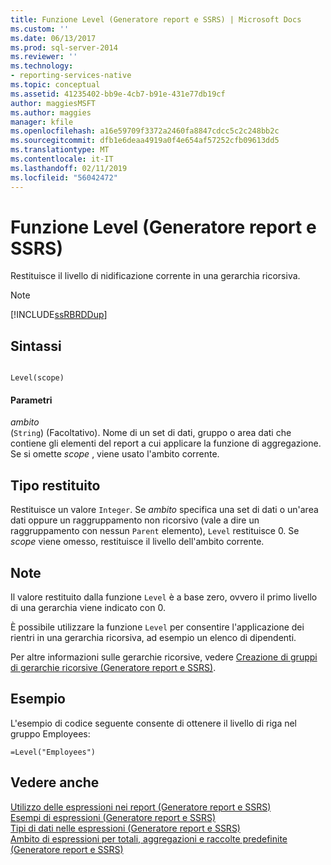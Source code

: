 ```yaml
---
title: Funzione Level (Generatore report e SSRS) | Microsoft Docs
ms.custom: ''
ms.date: 06/13/2017
ms.prod: sql-server-2014
ms.reviewer: ''
ms.technology:
- reporting-services-native
ms.topic: conceptual
ms.assetid: 41235402-bb9e-4cb7-b91e-431e77db19cf
author: maggiesMSFT
ms.author: maggies
manager: kfile
ms.openlocfilehash: a16e59709f3372a2460fa8847cdcc5c2c248bb2c
ms.sourcegitcommit: dfb1e6deaa4919a0f4e654af57252cfb09613dd5
ms.translationtype: MT
ms.contentlocale: it-IT
ms.lasthandoff: 02/11/2019
ms.locfileid: "56042472"
---
```

# <a name="level-function-report-builder-and-ssrs"></a>Funzione Level (Generatore report e SSRS)
  Restituisce il livello di nidificazione corrente in una gerarchia ricorsiva.  
  
> [!NOTE]  
>  [!INCLUDE[ssRBRDDup](../../includes/ssrbrddup-md.md)]  
  
## <a name="syntax"></a>Sintassi  
  
```  
  
Level(scope)  
```  
  
#### <a name="parameters"></a>Parametri  
 *ambito*  
 (`String`) (Facoltativo). Nome di un set di dati, gruppo o area dati che contiene gli elementi del report a cui applicare la funzione di aggregazione. Se si omette *scope* , viene usato l'ambito corrente.  
  
## <a name="return-type"></a>Tipo restituito  
 Restituisce un valore `Integer`. Se *ambito* specifica una set di dati o un'area dati oppure un raggruppamento non ricorsivo (vale a dire un raggruppamento con nessun `Parent` elemento), `Level` restituisce 0. Se *scope* viene omesso, restituisce il livello dell'ambito corrente.  
  
## <a name="remarks"></a>Note  
 Il valore restituito dalla funzione `Level` è a base zero, ovvero il primo livello di una gerarchia viene indicato con 0.  
  
 È possibile utilizzare la funzione `Level` per consentire l'applicazione dei rientri in una gerarchia ricorsiva, ad esempio un elenco di dipendenti.  
  
 Per altre informazioni sulle gerarchie ricorsive, vedere [Creazione di gruppi di gerarchie ricorsive &#40;Generatore report e SSRS&#41;](creating-recursive-hierarchy-groups-report-builder-and-ssrs.md).  
  
## <a name="example"></a>Esempio  
 L'esempio di codice seguente consente di ottenere il livello di riga nel gruppo Employees:  
  
```  
=Level("Employees")  
```  
  
## <a name="see-also"></a>Vedere anche  
 [Utilizzo delle espressioni nei report &#40;Generatore report e SSRS&#41;](expression-uses-in-reports-report-builder-and-ssrs.md)   
 [Esempi di espressioni &#40;Generatore report e SSRS&#41;](expression-examples-report-builder-and-ssrs.md)   
 [Tipi di dati nelle espressioni &#40;Generatore report e SSRS&#41;](expressions-report-builder-and-ssrs.md)   
 [Ambito di espressioni per totali, aggregazioni e raccolte predefinite &#40;Generatore report e SSRS&#41;](expression-scope-for-totals-aggregates-and-built-in-collections.md)  
  
  
